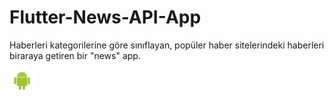 # Flutter-News-API-App
Haberleri kategorilerine göre sınıflayan, popüler haber sitelerindeki haberleri biraraya getiren bir "news" app.

<a href="https://developer.android.com" target="_blank"> <img src="https://raw.githubusercontent.com/devicons/devicon/master/icons/android/android-original-wordmark.svg" alt="android" width="40" height="40"/> </a>

